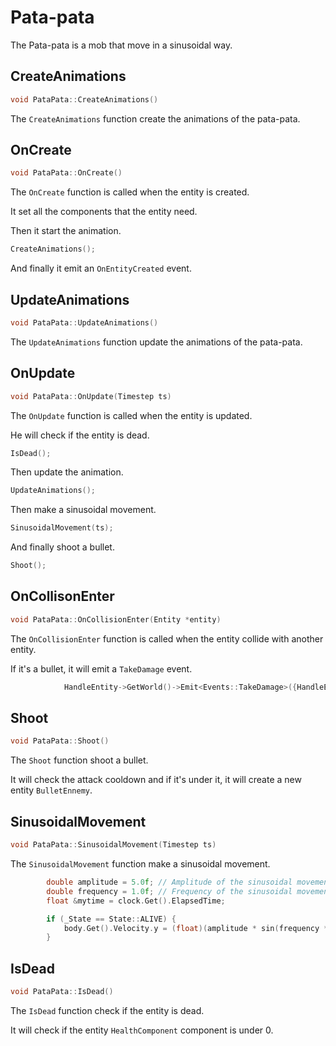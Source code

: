 # Pata-pata

The Pata-pata is a mob that move in a sinusoidal way.

## CreateAnimations

```c++
void PataPata::CreateAnimations()
```

The `CreateAnimations` function create the animations of the pata-pata.

## OnCreate

```c++
void PataPata::OnCreate()
```

The `OnCreate` function is called when the entity is created.

It set all the components that the entity need.

Then it start the animation.

```c++
CreateAnimations();
```

And finally it emit an `OnEntityCreated` event.

## UpdateAnimations

```c++
void PataPata::UpdateAnimations()
```

The `UpdateAnimations` function update the animations of the pata-pata.


## OnUpdate

```c++
void PataPata::OnUpdate(Timestep ts)
```

The `OnUpdate` function is called when the entity is updated.

He will check if the entity is dead.

```c++
IsDead();
```

Then update the animation.

```c++
UpdateAnimations();
```

Then make a sinusoidal movement.

```c++
SinusoidalMovement(ts);
```

And finally shoot a bullet.

```c++
Shoot();
```

## OnCollisonEnter

```c++
void PataPata::OnCollisionEnter(Entity *entity)
```

The `OnCollisionEnter` function is called when the entity collide with another entity.

If it's a bullet, it will emit a `TakeDamage` event.

```c++
            HandleEntity->GetWorld()->Emit<Events::TakeDamage>({HandleEntity, 1});
```

## Shoot

```c++
void PataPata::Shoot()
```

The `Shoot` function shoot a bullet.

It will check the attack cooldown and if it's under it, it will create a new entity `BulletEnnemy`.


## SinusoidalMovement

```c++
void PataPata::SinusoidalMovement(Timestep ts)
```

The `SinusoidalMovement` function make a sinusoidal movement.

```c++
        double amplitude = 5.0f; // Amplitude of the sinusoidal movement
        double frequency = 1.0f; // Frequency of the sinusoidal movement
        float &mytime = clock.Get().ElapsedTime;

        if (_State == State::ALIVE) {
            body.Get().Velocity.y = (float)(amplitude * sin(frequency * mytime * PI));
        }
```

## IsDead

```c++
void PataPata::IsDead()
```

The `IsDead` function check if the entity is dead.

It will check if the entity `HealthComponent` component is under 0.